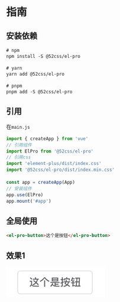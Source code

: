 # 指南

## 安装依赖

```shell
# npm
npm install -S @52css/el-pro

# yarn
yarn add @52css/el-pro

# pnpm
pnpm add -S @52css/el-pro
```

## 引用

在`main.js`

```ts
import { createApp } from 'vue'
// 引用组件
import ElPro from '@52css/el-pro'
// 引用css
import 'element-plus/dist/index.css'
import '@52css/el-pro/dist/index.min.css'

const app = createApp(App)
// 安装组件
app.use(ElPro)
app.mount('#app')

```

## 全局使用
```html
<el-pro-button>这个是按钮</el-pro-button>
```

## 效果1

![Alt text](image.png)